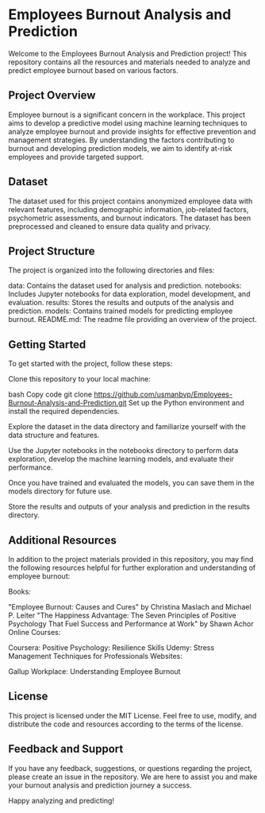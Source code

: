 
# Employees Burnout Analysis and Prediction
Welcome to the Employees Burnout Analysis and Prediction project! This repository contains all the resources and materials needed to analyze and predict employee burnout based on various factors.

## Project Overview
Employee burnout is a significant concern in the workplace. This project aims to develop a predictive model using machine learning techniques to analyze employee burnout and provide insights for effective prevention and management strategies. By understanding the factors contributing to burnout and developing prediction models, we aim to identify at-risk employees and provide targeted support.

## Dataset
The dataset used for this project contains anonymized employee data with relevant features, including demographic information, job-related factors, psychometric assessments, and burnout indicators. The dataset has been preprocessed and cleaned to ensure data quality and privacy.

## Project Structure
The project is organized into the following directories and files:

data: Contains the dataset used for analysis and prediction.
notebooks: Includes Jupyter notebooks for data exploration, model development, and evaluation.
results: Stores the results and outputs of the analysis and prediction.
models: Contains trained models for predicting employee burnout.
README.md: The readme file providing an overview of the project.

## Getting Started
To get started with the project, follow these steps:

Clone this repository to your local machine:

bash
Copy code
git clone https://github.com/usmanbvp/Employees-Burnout-Analysis-and-Prediction.git
Set up the Python environment and install the required dependencies.

Explore the dataset in the data directory and familiarize yourself with the data structure and features.

Use the Jupyter notebooks in the notebooks directory to perform data exploration, develop the machine learning models, and evaluate their performance.

Once you have trained and evaluated the models, you can save them in the models directory for future use.

Store the results and outputs of your analysis and prediction in the results directory.

## Additional Resources
In addition to the project materials provided in this repository, you may find the following resources helpful for further exploration and understanding of employee burnout:

Books:

"Employee Burnout: Causes and Cures" by Christina Maslach and Michael P. Leiter
"The Happiness Advantage: The Seven Principles of Positive Psychology That Fuel Success and Performance at Work" by Shawn Achor
Online Courses:

Coursera: Positive Psychology: Resilience Skills
Udemy: Stress Management Techniques for Professionals
Websites:

Gallup Workplace: Understanding Employee Burnout

## License
This project is licensed under the MIT License. Feel free to use, modify, and distribute the code and resources according to the terms of the license.

## Feedback and Support
If you have any feedback, suggestions, or questions regarding the project, please create an issue in the repository. We are here to assist you and make your burnout analysis and prediction journey a success.

Happy analyzing and predicting!
